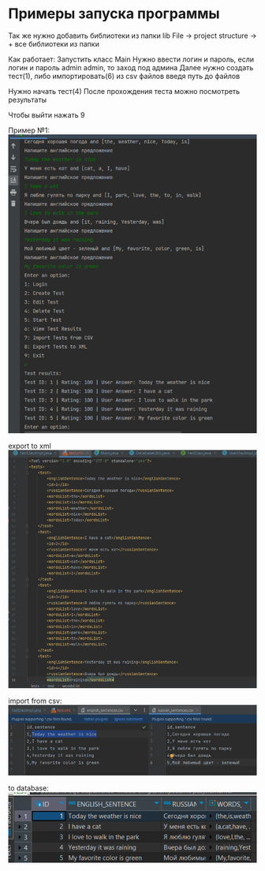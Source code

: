# Примеры запуска программы

Так же нужно добавить библиотеки из папки lib
File -> project structure -> + все библиотеки из папки

Как работает:
Запустить класс Main
Нужно ввести логин и пароль, если логин и пароль admin admin, то заход под админа
Далее нужно создать тест(1), либо импортировать(6) из csv файлов введя путь до файлов

Нужно начать тест(4)
После прохождения теста можно посмотреть результаты

Чтобы выйти нажать 9



Пример №1:
![](../../../../images/lastTask/1.png)

export to xml
![](../../../../images/lastTask/2.png)

import from csv:
![](../../../../images/lastTask/4.png)

to database:
![](../../../../images/lastTask/3.png)

